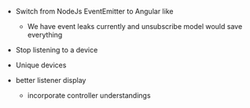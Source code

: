 - Switch from NodeJs EventEmitter to Angular like
  - We have event leaks currently and unsubscribe model would save everything

- Stop listening to a device

- Unique devices

- better listener display
  - incorporate controller understandings